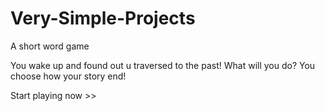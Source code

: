 # Very-Simple-Projects
A short word game

You wake up and found out u traversed to the past!
What will you do? You choose how your story end!

Start playing now >>
